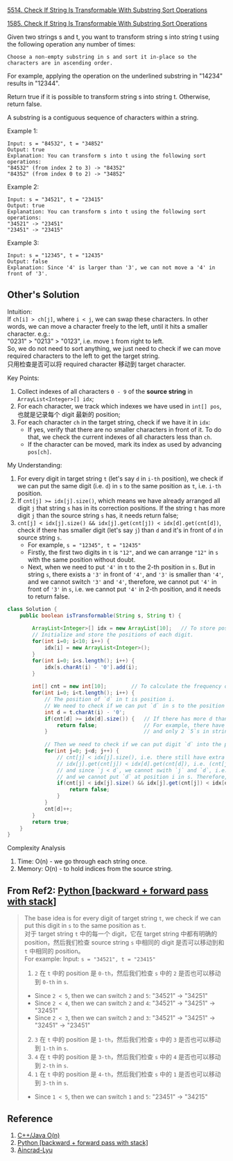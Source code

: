 [5514. Check If String Is Transformable With Substring Sort Operations](https://leetcode.com/contest/weekly-contest-206/problems/check-if-string-is-transformable-with-substring-sort-operations/)

[1585. Check If String Is Transformable With Substring Sort Operations](https://leetcode.com/problems/check-if-string-is-transformable-with-substring-sort-operations/)

Given two strings s and t, you want to transform string s into string t using the following operation any number of times:

    Choose a non-empty substring in s and sort it in-place so the characters are in ascending order.

For example, applying the operation on the underlined substring in "14234" results in "12344".

Return true if it is possible to transform string s into string t. Otherwise, return false.

A substring is a contiguous sequence of characters within a string.



Example 1:

    Input: s = "84532", t = "34852"
    Output: true
    Explanation: You can transform s into t using the following sort operations:
    "84532" (from index 2 to 3) -> "84352"
    "84352" (from index 0 to 2) -> "34852"


Example 2:
    
    Input: s = "34521", t = "23415"
    Output: true
    Explanation: You can transform s into t using the following sort operations:
    "34521" -> "23451"
    "23451" -> "23415"


Example 3:

    Input: s = "12345", t = "12435"
    Output: false
    Explanation: Since '4' is larger than '3', we can not move a '4' in front of '3'.    

## Other's Solution
Intuition:          
If `ch[i] > ch[j]`, where `i < j`, we can swap these characters. In other words, we can move a character freely to the left, 
until it hits a smaller character. e.g.:        
"0231" > "0213" > "0123", i.e. move `1` from right to left.                  
So, we do not need to sort anything, we just need to check if we can move required characters to the left to get the target string.     
只用检查是否可以将 required character 移动到 target character.

Key Points:
1. Collect indexes of all characters `0 - 9` of the **source string** in `ArrayList<Integer>[] idx`;
2. For each character, we track which indexes we have used in `int[] pos`, 也就是记录每个 digit 最新的 position;
3. For each character `ch` in the target string, check if we have it in `idx`:
    * If yes, verify that there are no smaller characters in front of it. To do that, we check the current indexes of all 
    characters less than `ch`.
    * If the character can be moved, mark its index as used by advancing `pos[ch]`.

My Understanding:
1. For every digit in target string `t` (let's say `d` in `i-th` position), we check if we can put the same digit (i.e. `d`) in `s` to the same position as `t`, i.e. `i-th` position.   
2.  If `cnt[j] >= idx[j].size()`, which means we have already arranged all digit `j` that string `s` has in its correction positions.
If the string `t` has more digit `j` than the source string `s` has, it needs return false;
3. `cnt[j] < idx[j].size() && idx[j].get(cnt[j]) < idx[d].get(cnt[d])`, check if there has smaller digit (let's say `j`) than `d` 
and it's in front of `d` in source string `s`. 
    * For example, `s = "12345", t = "12435"`
    * Firstly, the first two digits in `t` is `"12"`, and we can arrange `"12"` in `s` with the same position without doubt.
    * Next, when we need to put `'4'` in `t` to the 2-th position in `s`. But in string `s`, there exists a `'3'` in front of `'4'`, and `'3'` is smaller than `'4'`,
    and we cannot switch `'3'` and `'4'`, therefore, we cannot put `'4'` in front of `'3'` in `s`, i.e. we cannot put `'4'` in 2-th position, and it needs to return false.

```java
class Solution {
    public boolean isTransformable(String s, String t) {
        
        ArrayList<Integer>[] idx = new ArrayList[10];   // To store positions of every digit in s.
        // Initialize and store the positions of each digit.
        for(int i=0; i<10; i++) {
            idx[i] = new ArrayList<Integer>();
        }
        for(int i=0; i<s.length(); i++) {
            idx[s.charAt(i) - '0'].add(i);
        }
        
        int[] cnt = new int[10];        // To calculate the frequency of each digit in t.
        for(int i=0; i<t.length(); i++) {
            // The position of `d` in t is position i.
            // We need to check if we can put `d` in s to the position i of s.
            int d = t.charAt(i) - '0';  
            if(cnt[d] >= idx[d].size()) {   // If there has more d than s has, return false.
                return false;               // For example, there have 3 `5`s in string t,
            }                               // and only 2 `5`s in string s, it should return false.
            
            // Then we need to check if we can put digit `d` into the position i of s.
            for(int j=0; j<d; j++) {
                // cnt[j] < idx[j].size(), i.e. there still have extra smaller digit `j` in t we need to consider.
                // idx[j].get(cnt[j]) < idx[d].get(cnt[d]), i.e. (cnt[j])th `j` is in front of (cnt[d])th `d`,
                // and since `j < d`, we cannot swith `j` and `d`, i.e. the i-th position in s must left for digit `j`
                // and we cannot put `d` at position i in s. Therefore, we should return false.
                if(cnt[j] < idx[j].size() && idx[j].get(cnt[j]) < idx[d].get(cnt[d])) {
                    return false;
                }
            }
            cnt[d]++;
        }
        return true;
    }
}
```
Complexity Analysis
1. Time: O(n) - we go through each string once.
2. Memory: O(n) - to hold indices from the source string.


## From Ref2: [Python [backward + forward pass with stack]](https://leetcode.com/problems/check-if-string-is-transformable-with-substring-sort-operations/discuss/843954/Python-backward-%2B-forward-pass-with-stack)
> The base idea is for every digit of target string `t`, we check if we can put this digit in `s` to the same position as `t`.          
> 对于 target string `t` 中的每一个 digit，它在 target string 中都有明确的 position，然后我们检查 source string `s` 中相同的 digit 是否可以移动到和 `t` 中相同的 position。         
> For example: Input: `s = "34521", t = "23415"`            
> 1. `2` 在 `t` 中的 position 是 `0-th`，然后我们检查 `s` 中的 `2` 是否也可以移动到 `0-th` in `s`.
>   * Since `2 < 5`, then we can switch `2` and `5`: "34521" -> "34251"
>   * Since `2 < 4`, then we can switch `2` and `4`: "34521" -> "34251" -> "32451"
>   * Since `2 < 3`, then we can switch `2` and `3`: "34521" -> "34251" -> "32451" -> "23451"
> 2. `3` 在 `t` 中的 position 是 `1-th`，然后我们检查 `s` 中的 `3` 是否也可以移动到 `1-th` in `s`.       
> 3. `4` 在 `t` 中的 position 是 `3-th`，然后我们检查 `s` 中的 `4` 是否也可以移动到 `2-th` in `s`.
> 4. `1` 在 `t` 中的 position 是 `4-th`，然后我们检查 `s` 中的 `1` 是否也可以移动到 `3-th` in `s`.
>   * Since `1 < 5`, then we can switch `1` and `5`: "23451" -> "34215"     
>


## Reference
1. [C++/Java O(n)](https://leetcode.com/problems/check-if-string-is-transformable-with-substring-sort-operations/discuss/843917/C%2B%2BJava-O(n))
2. [Python [backward + forward pass with stack]](https://leetcode.com/problems/check-if-string-is-transformable-with-substring-sort-operations/discuss/843954/Python-backward-%2B-forward-pass-with-stack)
3. [Aincrad-Lyu](https://leetcode.com/problems/check-if-string-is-transformable-with-substring-sort-operations/discuss/843954/Python-backward-+-forward-pass-with-stack/694436)